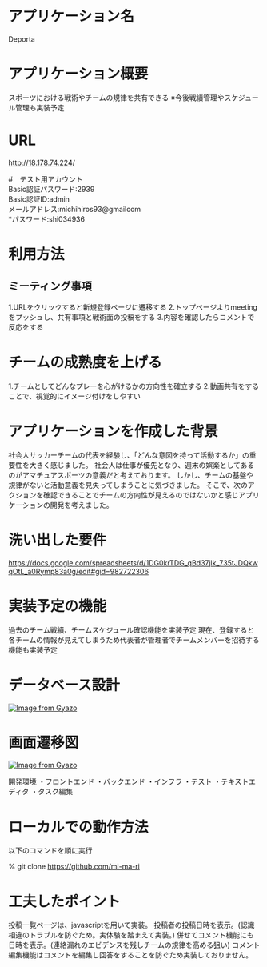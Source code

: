# アプリケーション名
Deporta

# アプリケーション概要
スポーツにおける戦術やチームの規律を共有できる
※今後戦績管理やスケジュール管理も実装予定

# URL
http://18.178.74.224/

#　テスト用アカウント
<br> Basic認証パスワード:2939
<br> Basic認証ID:admin
<br> メールアドレス:michihiros93@gmailcom
<br> *パスワード:shi034936

# 利用方法
## ミーティング事項
1.URLをクリックすると新規登録ページに遷移する
2.トップページよりmeetingをプッシュし、共有事項と戦術面の投稿をする
3.内容を確認したらコメントで反応をする

# チームの成熟度を上げる
1.チームとしてどんなプレーを心がけるかの方向性を確立する
2.動画共有をすることで、視覚的にイメージ付けをしやすい

# アプリケーションを作成した背景
社会人サッカーチームの代表を経験し、「どんな意図を持って活動するか」の重要性を大きく感じました。
社会人は仕事が優先となり、週末の娯楽としてあるのがアマチュアスポーツの意義だと考えております。
しかし、チームの基盤や規律がないと活動意義を見失ってしまうことに気づきました。
そこで、次のアクションを確認できることでチームの方向性が見えるのではないかと感じアプリケーションの開発を考えました。

# 洗い出した要件
https://docs.google.com/spreadsheets/d/1DG0krTDG_qBd37jlk_735tJDQkwqOtL_a0Rymp83a0g/edit#gid=982722306

# 実装予定の機能
過去のチーム戦績、チームスケジュール確認機能を実装予定
現在、登録すると各チームの情報が見えてしまうため代表者が管理者でチームメンバーを招待する機能も実装予定

# データベース設計
[![Image from Gyazo](https://i.gyazo.com/57961792d546743e8b86ae84a9b9b859.png)](https://gyazo.com/57961792d546743e8b86ae84a9b9b859)

# 画面遷移図
[![Image from Gyazo](https://i.gyazo.com/272327abf086be30fda18b81bce4c303.png)](https://gyazo.com/272327abf086be30fda18b81bce4c303)

開発環境
・フロントエンド
・バックエンド
・インフラ
・テスト
・テキストエディタ
・タスク編集

# ローカルでの動作方法
以下のコマンドを順に実行

% git clone https://github.com/mi-ma-ri

# 工夫したポイント
投稿一覧ページは、javascriptを用いて実装。
投稿者の投稿日時を表示。(認識相違のトラブルを防ぐため。実体験を踏まえて実装。)
併せてコメント機能にも日時を表示。(連絡漏れのエビデンスを残しチームの規律を高める狙い)
コメント編集機能はコメントを編集し回答をすることを防ぐため実装しておりません。


